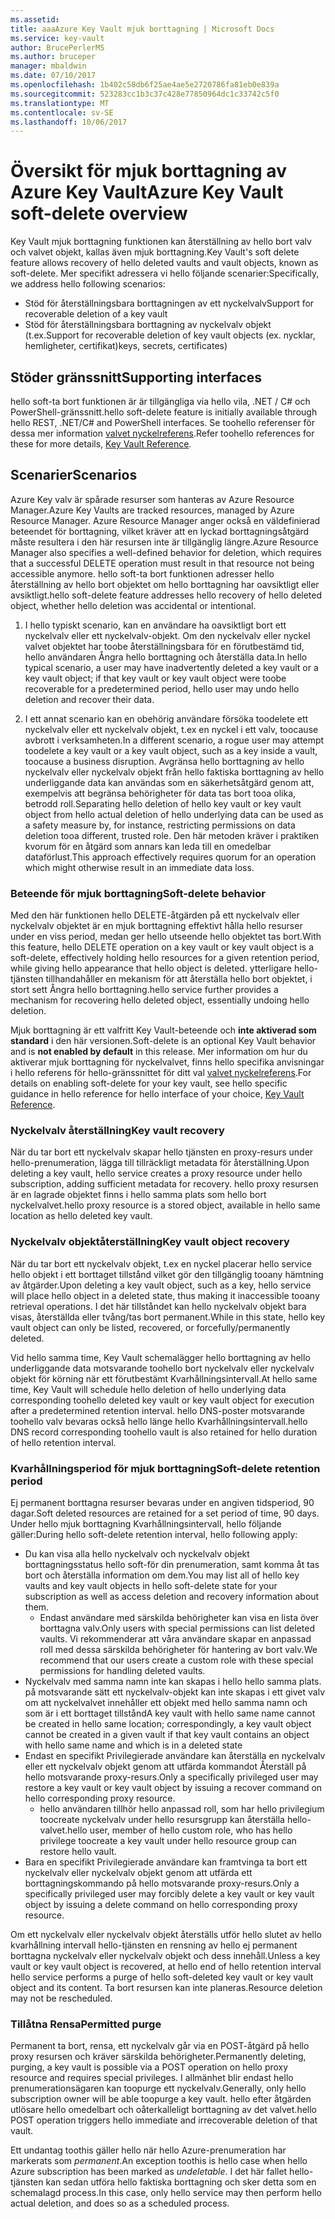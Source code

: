 ```yaml
---
ms.assetid: 
title: aaaAzure Key Vault mjuk borttagning | Microsoft Docs
ms.service: key-vault
author: BrucePerlerMS
ms.author: bruceper
manager: mbaldwin
ms.date: 07/10/2017
ms.openlocfilehash: 1b402c58db6f25ae4ae5e2720786fa81eb0e839a
ms.sourcegitcommit: 523283cc1b3c37c428e77850964dc1c33742c5f0
ms.translationtype: MT
ms.contentlocale: sv-SE
ms.lasthandoff: 10/06/2017
---
```

# <a name="azure-key-vault-soft-delete-overview"></a><span data-ttu-id="32ef0-102">Översikt för mjuk borttagning av Azure Key Vault</span><span class="sxs-lookup"><span data-stu-id="32ef0-102">Azure Key Vault soft-delete overview</span></span>

<span data-ttu-id="32ef0-103">Key Vault mjuk borttagning funktionen kan återställning av hello bort valv och valvet objekt, kallas även mjuk borttagning.</span><span class="sxs-lookup"><span data-stu-id="32ef0-103">Key Vault's soft delete feature allows recovery of hello deleted vaults and vault objects, known as soft-delete.</span></span> <span data-ttu-id="32ef0-104">Mer specifikt adressera vi hello följande scenarier:</span><span class="sxs-lookup"><span data-stu-id="32ef0-104">Specifically, we address hello following scenarios:</span></span>

- <span data-ttu-id="32ef0-105">Stöd för återställningsbara borttagningen av ett nyckelvalv</span><span class="sxs-lookup"><span data-stu-id="32ef0-105">Support for recoverable deletion of a key vault</span></span>
- <span data-ttu-id="32ef0-106">Stöd för återställningsbara borttagning av nyckelvalv objekt (t.ex.</span><span class="sxs-lookup"><span data-stu-id="32ef0-106">Support for recoverable deletion of key vault objects (ex.</span></span> <span data-ttu-id="32ef0-107">nycklar, hemligheter, certifikat)</span><span class="sxs-lookup"><span data-stu-id="32ef0-107">keys, secrets, certificates)</span></span>

## <a name="supporting-interfaces"></a><span data-ttu-id="32ef0-108">Stöder gränssnitt</span><span class="sxs-lookup"><span data-stu-id="32ef0-108">Supporting interfaces</span></span>

<span data-ttu-id="32ef0-109">hello soft-ta bort funktionen är är tillgängliga via hello vila, .NET / C# och PowerShell-gränssnitt.</span><span class="sxs-lookup"><span data-stu-id="32ef0-109">hello soft-delete feature is initially available through hello REST, .NET/C# and PowerShell interfaces.</span></span> <span data-ttu-id="32ef0-110">Se toohello referenser för dessa mer information [valvet nyckelreferens](https://docs.microsoft.com/azure/key-vault/).</span><span class="sxs-lookup"><span data-stu-id="32ef0-110">Refer toohello references for these for more details, [Key Vault Reference](https://docs.microsoft.com/azure/key-vault/).</span></span>

## <a name="scenarios"></a><span data-ttu-id="32ef0-111">Scenarier</span><span class="sxs-lookup"><span data-stu-id="32ef0-111">Scenarios</span></span>

<span data-ttu-id="32ef0-112">Azure Key valv är spårade resurser som hanteras av Azure Resource Manager.</span><span class="sxs-lookup"><span data-stu-id="32ef0-112">Azure Key Vaults are tracked resources, managed by Azure Resource Manager.</span></span> <span data-ttu-id="32ef0-113">Azure Resource Manager anger också en väldefinierad beteendet för borttagning, vilket kräver att en lyckad borttagningsåtgärd måste resultera i den här resursen inte är tillgänglig längre.</span><span class="sxs-lookup"><span data-stu-id="32ef0-113">Azure Resource Manager also specifies a well-defined behavior for deletion, which requires that a successful DELETE operation must result in that resource not being accessible anymore.</span></span> <span data-ttu-id="32ef0-114">hello soft-ta bort funktionen adresser hello återställning av hello bort objektet om hello borttagning har oavsiktligt eller avsiktligt.</span><span class="sxs-lookup"><span data-stu-id="32ef0-114">hello soft-delete feature addresses hello recovery of hello deleted object, whether hello deletion was accidental or intentional.</span></span>

1. <span data-ttu-id="32ef0-115">I hello typiskt scenario, kan en användare ha oavsiktligt bort ett nyckelvalv eller ett nyckelvalv-objekt. Om den nyckelvalv eller nyckel valvet objektet har toobe återställningsbara för en förutbestämd tid, hello användaren Ångra hello borttagning och återställa data.</span><span class="sxs-lookup"><span data-stu-id="32ef0-115">In hello typical scenario, a user may have inadvertently deleted a key vault or a key vault object; if that key vault or key vault object were toobe recoverable for a predetermined period, hello user may undo hello deletion and recover their data.</span></span>

2. <span data-ttu-id="32ef0-116">I ett annat scenario kan en obehörig användare försöka toodelete ett nyckelvalv eller ett nyckelvalv objekt, t.ex en nyckel i ett valv, toocause avbrott i verksamheten.</span><span class="sxs-lookup"><span data-stu-id="32ef0-116">In a different scenario, a rogue user may attempt toodelete a key vault or a key vault object, such as a key inside a vault, toocause a business disruption.</span></span> <span data-ttu-id="32ef0-117">Avgränsa hello borttagning av hello nyckelvalv eller nyckelvalv objekt från hello faktiska borttagning av hello underliggande data kan användas som en säkerhetsåtgärd genom att, exempelvis att begränsa behörigheter för data tas bort tooa olika, betrodd roll.</span><span class="sxs-lookup"><span data-stu-id="32ef0-117">Separating hello deletion of hello key vault or key vault object from hello actual deletion of hello underlying data can be used as a safety measure by, for instance, restricting permissions on data deletion tooa different, trusted role.</span></span> <span data-ttu-id="32ef0-118">Den här metoden kräver i praktiken kvorum för en åtgärd som annars kan leda till en omedelbar dataförlust.</span><span class="sxs-lookup"><span data-stu-id="32ef0-118">This approach effectively requires quorum for an operation which might otherwise result in an immediate data loss.</span></span>

### <a name="soft-delete-behavior"></a><span data-ttu-id="32ef0-119">Beteende för mjuk borttagning</span><span class="sxs-lookup"><span data-stu-id="32ef0-119">Soft-delete behavior</span></span>

<span data-ttu-id="32ef0-120">Med den här funktionen hello DELETE-åtgärden på ett nyckelvalv eller nyckelvalv objektet är en mjuk borttagning effektivt hålla hello resurser under en viss period, medan ger hello utseende hello objektet tas bort.</span><span class="sxs-lookup"><span data-stu-id="32ef0-120">With this feature, hello DELETE operation on a key vault or key vault object is a soft-delete, effectively holding hello resources for a given retention period, while giving hello appearance that hello object is deleted.</span></span> <span data-ttu-id="32ef0-121">ytterligare hello-tjänsten tillhandahåller en mekanism för att återställa hello bort objektet, i stort sett Ångra hello borttagning.</span><span class="sxs-lookup"><span data-stu-id="32ef0-121">hello service further provides a mechanism for recovering hello deleted object, essentially undoing hello deletion.</span></span> 

<span data-ttu-id="32ef0-122">Mjuk borttagning är ett valfritt Key Vault-beteende och **inte aktiverad som standard** i den här versionen.</span><span class="sxs-lookup"><span data-stu-id="32ef0-122">Soft-delete is an optional Key Vault behavior and is **not enabled by default** in this release.</span></span> <span data-ttu-id="32ef0-123">Mer information om hur du aktiverar mjuk borttagning för nyckelvalvet, finns hello specifika anvisningar i hello referens för hello-gränssnittet för ditt val [valvet nyckelreferens](https://docs.microsoft.com/azure/key-vault/).</span><span class="sxs-lookup"><span data-stu-id="32ef0-123">For details on enabling soft-delete for your key vault, see hello specific guidance in hello reference for hello interface of your choice, [Key Vault Reference](https://docs.microsoft.com/azure/key-vault/).</span></span>

### <a name="key-vault-recovery"></a><span data-ttu-id="32ef0-124">Nyckelvalv återställning</span><span class="sxs-lookup"><span data-stu-id="32ef0-124">Key vault recovery</span></span>

<span data-ttu-id="32ef0-125">När du tar bort ett nyckelvalv skapar hello tjänsten en proxy-resurs under hello-prenumeration, lägga till tillräckligt metadata för återställning.</span><span class="sxs-lookup"><span data-stu-id="32ef0-125">Upon deleting a key vault, hello service creates a proxy resource under hello subscription, adding sufficient metadata for recovery.</span></span> <span data-ttu-id="32ef0-126">hello proxy resursen är en lagrade objektet finns i hello samma plats som hello bort nyckelvalvet.</span><span class="sxs-lookup"><span data-stu-id="32ef0-126">hello proxy resource is a stored object, available in hello same location as hello deleted key vault.</span></span> 

### <a name="key-vault-object-recovery"></a><span data-ttu-id="32ef0-127">Nyckelvalv objektåterställning</span><span class="sxs-lookup"><span data-stu-id="32ef0-127">Key vault object recovery</span></span>

<span data-ttu-id="32ef0-128">När du tar bort ett nyckelvalv objekt, t.ex en nyckel placerar hello service hello objekt i ett borttaget tillstånd vilket gör den tillgänglig tooany hämtning av åtgärder.</span><span class="sxs-lookup"><span data-stu-id="32ef0-128">Upon deleting a key vault object, such as a key, hello service will place hello object in a deleted state, thus making it inaccessible tooany retrieval operations.</span></span> <span data-ttu-id="32ef0-129">I det här tillståndet kan hello nyckelvalv objekt bara visas, återställda eller tvång/tas bort permanent.</span><span class="sxs-lookup"><span data-stu-id="32ef0-129">While in this state, hello key vault object can only be listed, recovered, or forcefully/permanently deleted.</span></span> 

<span data-ttu-id="32ef0-130">Vid hello samma time, Key Vault schemalägger hello borttagning av hello underliggande data motsvarande toohello bort nyckelvalv eller nyckelvalv objekt för körning när ett förutbestämt Kvarhållningsintervall.</span><span class="sxs-lookup"><span data-stu-id="32ef0-130">At hello same time, Key Vault will schedule hello deletion of hello underlying data corresponding toohello deleted key vault or key vault object for execution after a predetermined retention interval.</span></span> <span data-ttu-id="32ef0-131">hello DNS-poster motsvarande toohello valv bevaras också hello länge hello Kvarhållningsintervall.</span><span class="sxs-lookup"><span data-stu-id="32ef0-131">hello DNS record corresponding toohello vault is also retained for hello duration of hello retention interval.</span></span>

### <a name="soft-delete-retention-period"></a><span data-ttu-id="32ef0-132">Kvarhållningsperiod för mjuk borttagning</span><span class="sxs-lookup"><span data-stu-id="32ef0-132">Soft-delete retention period</span></span>

<span data-ttu-id="32ef0-133">Ej permanent borttagna resurser bevaras under en angiven tidsperiod, 90 dagar.</span><span class="sxs-lookup"><span data-stu-id="32ef0-133">Soft deleted resources are retained for a set period of time, 90 days.</span></span> <span data-ttu-id="32ef0-134">Under hello mjuk borttagning Kvarhållningsintervall, hello följande gäller:</span><span class="sxs-lookup"><span data-stu-id="32ef0-134">During hello soft-delete retention interval, hello following apply:</span></span>

- <span data-ttu-id="32ef0-135">Du kan visa alla hello nyckelvalv och nyckelvalv objekt borttagningsstatus hello soft-för din prenumeration, samt komma åt tas bort och återställa information om dem.</span><span class="sxs-lookup"><span data-stu-id="32ef0-135">You may list all of hello key vaults and key vault objects in hello soft-delete state for your subscription as well as access deletion and recovery information about them.</span></span>
    - <span data-ttu-id="32ef0-136">Endast användare med särskilda behörigheter kan visa en lista över borttagna valv.</span><span class="sxs-lookup"><span data-stu-id="32ef0-136">Only users with special permissions can list deleted vaults.</span></span> <span data-ttu-id="32ef0-137">Vi rekommenderar att våra användare skapar en anpassad roll med dessa särskilda behörigheter för hantering av bort valv.</span><span class="sxs-lookup"><span data-stu-id="32ef0-137">We recommend that our users create a custom role with these special permissions for handling deleted vaults.</span></span>
- <span data-ttu-id="32ef0-138">Nyckelvalv med samma namn inte kan skapas i hello hello samma plats. på motsvarande sätt ett nyckelvalv-objekt kan inte skapas i ett givet valv om att nyckelvalvet innehåller ett objekt med hello samma namn och som är i ett borttaget tillstånd</span><span class="sxs-lookup"><span data-stu-id="32ef0-138">A key vault with hello same name cannot be created in hello same location; correspondingly, a key vault object cannot be created in a given vault if that key vault contains an object with hello same name and which is in a deleted state</span></span> 
- <span data-ttu-id="32ef0-139">Endast en specifikt Privilegierade användare kan återställa en nyckelvalv eller ett nyckelvalv objekt genom att utfärda kommandot Återställ på hello motsvarande proxy-resurs.</span><span class="sxs-lookup"><span data-stu-id="32ef0-139">Only a specifically privileged user may restore a key vault or key vault object by issuing a recover command on hello corresponding proxy resource.</span></span>
    - <span data-ttu-id="32ef0-140">hello användaren tillhör hello anpassad roll, som har hello privilegium toocreate nyckelvalv under hello resursgrupp kan återställa hello-valvet.</span><span class="sxs-lookup"><span data-stu-id="32ef0-140">hello user, member of hello custom role, who has hello privilege toocreate a key vault under hello resource group can restore hello vault.</span></span>
- <span data-ttu-id="32ef0-141">Bara en specifikt Privilegierade användare kan framtvinga ta bort ett nyckelvalv eller nyckelvalv objekt genom att utfärda ett borttagningskommando på hello motsvarande proxy-resurs.</span><span class="sxs-lookup"><span data-stu-id="32ef0-141">Only a specifically privileged user may forcibly delete a key vault or key vault object by issuing a delete command on hello corresponding proxy resource.</span></span>

<span data-ttu-id="32ef0-142">Om ett nyckelvalv eller nyckelvalv objekt återställs utför hello slutet av hello kvarhållning intervall hello-tjänsten en rensning av hello ej permanent borttagna nyckelvalv eller nyckelvalv objekt och dess innehåll.</span><span class="sxs-lookup"><span data-stu-id="32ef0-142">Unless a key vault or key vault object is recovered, at hello end of hello retention interval hello service performs a purge of hello soft-deleted key vault or key vault object and its content.</span></span> <span data-ttu-id="32ef0-143">Ta bort resursen kan inte planeras.</span><span class="sxs-lookup"><span data-stu-id="32ef0-143">Resource deletion may not be rescheduled.</span></span>

### <a name="permitted-purge"></a><span data-ttu-id="32ef0-144">Tillåtna Rensa</span><span class="sxs-lookup"><span data-stu-id="32ef0-144">Permitted purge</span></span>

<span data-ttu-id="32ef0-145">Permanent ta bort, rensa, ett nyckelvalv går via en POST-åtgärd på hello proxy resursen och kräver särskilda behörigheter.</span><span class="sxs-lookup"><span data-stu-id="32ef0-145">Permanently deleting, purging, a key vault is possible via a POST operation on hello proxy resource and requires special privileges.</span></span> <span data-ttu-id="32ef0-146">I allmänhet blir endast hello prenumerationsägaren kan toopurge ett nyckelvalv.</span><span class="sxs-lookup"><span data-stu-id="32ef0-146">Generally, only hello subscription owner will be able toopurge a key vault.</span></span> <span data-ttu-id="32ef0-147">hello efter åtgärden utlösare hello omedelbart och oåterkalleligt borttagning av det valvet.</span><span class="sxs-lookup"><span data-stu-id="32ef0-147">hello POST operation triggers hello immediate and irrecoverable deletion of that vault.</span></span> 

<span data-ttu-id="32ef0-148">Ett undantag toothis gäller hello när hello Azure-prenumeration har markerats som *permanent*.</span><span class="sxs-lookup"><span data-stu-id="32ef0-148">An exception toothis is hello case when hello Azure subscription has been marked as *undeletable*.</span></span> <span data-ttu-id="32ef0-149">I det här fallet hello-tjänsten kan sedan utföra hello faktiska borttagning och sker detta som en schemalagd process.</span><span class="sxs-lookup"><span data-stu-id="32ef0-149">In this case, only hello service may then perform hello actual deletion, and does so as a scheduled process.</span></span> 



